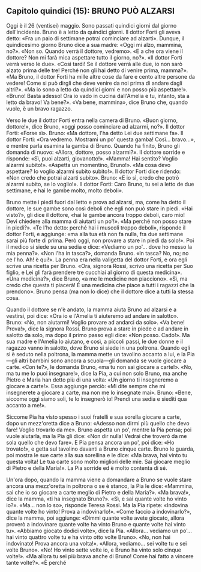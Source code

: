
## Capitolo quindici (15): BRUNO PUÒ ALZARSI

Oggi è il 26 (ventisei) maggio. Sono passati quindici giorni dal giorno dell'incidente. Bruno è a letto da quindici giorni. Il dottor Forti gli aveva detto: «Fra un paio di settimane potrai cominciare ad alzarti». Dunque, il quindicesimo giorno Bruno dice a sua madre: «Oggi mi alzo, mammina, no?». «Non so. Quando verrà il dottore, vedremo». «E a che ora viene il dottore? Non mi farà mica aspettare tutto il giorno, no?». «Il dottor Forti verrà verso le due». «Così tardi! Se il dottore verrà alle due, io non sarò alzato prima delle tre! Perché non gli hai detto di venire prima, mamma?». «Ma Bruno, il dottor Forti ha mille altre cose da fare e cento altre persone da vedere! Come si può dirgli che deve venire da noi prima di andare dagli altri?». «Ma io sono a letto da quindici giorni e non posso più aspettare!». «Bruno! Basta adesso! Ora io vado in cucina dall'Amelia e tu, intanto, sta a letto da bravo! Va bene?». «Va bene, mammina», dice Bruno che, quando vuole, è un bravo ragazzo.

Verso le due il dottor Forti entra nella camera di Bruno. «Buon giorno, dottore!», dice Bruno, «oggi posso cominciare ad alzarmi, no?». Il dottor Forti: «Forse sì». Bruno: «Ma dottore, l'ha detto Lei due settimane fa». Il dottor Forti: «Ora vedremo. Mostrami un po' questa gamba! Così... bravo...», e mentre parla esamina la gamba di Bruno. Quando ha finito, Bruno gli domanda di nuovo: «Allora, dottore, posso alzarmi?». Il dottore sorride e risponde: «Sì, puoi alzarti, giovanotto!». «Mamma! Hai sentito? Voglio alzarmi subito!». «Aspetta un momentino, Bruno!». «Ma cosa devo aspettare? Io voglio alzarmi subito subito!». Il dottor Forti dice ridendo: «Non credo che potrai alzarti subito». Bruno: «E io sì, credo che potrò alzarmi subito, se lo voglio!». Il dottor Forti: Caro Bruno, tu sei a letto de due settimane, e hai le gambe molto, molto deboli».

Bruno mette i piedi fuori dal letto e prova ad alzarsi, ma, come ha detto il dottore, le sue gambe sono così deboli che egli non può stare in piedi. «Hai visto?», gli dice il dottore, «hai le gambe ancora troppo deboli, caro mio! Devi chiedere alla mamma di aiutarti un po'!». «Ma perché non posso stare in piedi?». «Te l'ho detto: perché hai i muscoli troppo deboli», risponde il dottor Forti, e aggiunge: «ma alla tua età non fa nulla, fra due settimane sarai più forte di prima. Però oggi, non provare a stare in piedi da solo!». Poi il medico si siede su una sedia e dice: «Vediamo un po'... dove ho messo la mia penna?». «Non l'ha in tasca?», domanda Bruno. «In tasca? No, no; no ce l'ho. Ah! è qui!». La penna era nella valigetta del dottor Forti, e ora egli scrive una ricetta per Bruno. «Ora, signora Rossi, scrivo una ricetta per Suo figlio, e Lei gli farà prendere tre cucchiai al giorno di questa medicina». «Una medicina?», dice Bruno, «a me le medicine non piacciono». «Sì, ma credo che questa ti piacerà! È una medicina che piace a tutti i ragazzi che la prendono». Bruno pensa (ma non lo dice) che il dottore dice a tutti la stessa cosa.

Quando il dottore se n'è andato, la mamma aiuta Bruno ad alzarsi e a vestirsi, poi dice: «Ora io e l'Amelia ti aiuteremo ad andare in salotto». Bruno: «No, non aiutarmi! Voglio provare ad andarci da solo». «Va bene! Prova!», dice la signora Rossi. Bruno prova a stare in piede e ad andare in salotto da solo, ma dopo il primo passo egli dice: «Non posso. Cado!». Ma sua madre e l'Amelia lo aiutano, e così, a piccoli passi, le due donne e il ragazzo vanno in salotto, dove Bruno si siede in una poltrona. Quando egli si è seduto nella poltrona, la mamma mette un tavolino accanto a lui, e la Pia—gli altri bambini sono ancora a scuola—gli domanda se vuole giocare a carte. «Con te?», le domanda Bruno, «ma tu non sai giocare a carte!». «No, ma tu me lo puoi insegnare!», dice la Pia, a cui non solo Bruno, ma anche Pietro e Maria han detto più di una volta: «Un giorno ti insegneremo a giocare a carte!». Essa aggiunge perciò: «Mi dite sempre che mi insegnerete a giocare a carte, ma non me lo insegnate mai». Bruno: «Bene, siccome oggi siamo soli, te lo insegnerò io! Prendi una sedia e siediti qua accanto a me!».

Siccome Pia ha visto spesso i suoi fratelli e sua sorella giocare a carte, dopo un mezz'oretta dice a Bruno: «Adesso non dirmi più quello che devo fare! Voglio trovarlo da me». Bruno aspetta un po', mentre la Pia pensa; poi vuole aiutarla, ma la Pia gli dice: «Non dir nulla! Vedrai che troverò da me sola quello che devo fare». E Pia pensa ancora un po', poi dice: «Ho trovato!», e getta sul tavolino davanti a Bruno cinque carte. Bruno le guarda, poi mostra le sue carte alla sua sorellina e le dice: «Ma brava, hai vinto tu questa volta! Le tua carte sono molto migliori delle mie. Sai giocare meglio di Pietro e della Maria!». La Pia sorride ed è molto contenta di sé.

Un'ora dopo, quando la mamma viene a domandare a Bruno se vuole stare ancora una mezz'oretta in poltrona o se è stanco, la Pia le dice: «Mammina, sai che io so giocare a carte meglio di Pietro e della Maria?». «Ma brava!», dice la mamma, «ti ha insegnato Bruno?». «Sì, e sai quante volte ho vinto io?». «Ma... non lo so», risponde Teresa Rossi. Ma la Pia ripete: «Indovina quante volte ho vinto! Prova a indovinarlo!». «Come faccio a indovinarlo?», dice la mamma, poi aggiunge: «Dimmi quante volte avete giocato, allora proverò a indovinare quante volte ha vinto Bruno e quante volte hai vinto tu». «Abbiamo giocato dodici volte», dice la Pia. «Allora... vediamo un po'... hai vinto quattro volte tu e ha vinto otto volte Bruno». «No, non hai indovinato! Prova ancora una volta!». «Allora, vediamo... sei volte tu e sei volte Bruno». «No! Ho vinto sette volte io, e Bruno ha vinto solo cinque volte!». «Ma allora tu sei più brava anche di Bruno! Come hai fatto a vincere tante volte?». «È perché

<p style="page-break-after: always;"> </p>
<!--stackedit_data:
eyJoaXN0b3J5IjpbLTEyODA0Nzc4NTAsLTEyODk0NzY3NjcsOT
AwOTg0OTY4LDIwNjE4NDEzNjUsMTkyNjgwNzYyMV19
-->